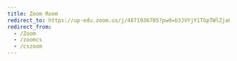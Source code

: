 ```yaml
---
title: Zoom Room
redirect_to: https://up-edu.zoom.us/j/4871936705?pwd=b3JVYjY1TGpTWlZja0tmZnQ1eFBJUT09
redirect_from: 
  - /Zoom
  - /zoomcs
  - /cszoom
---
```

